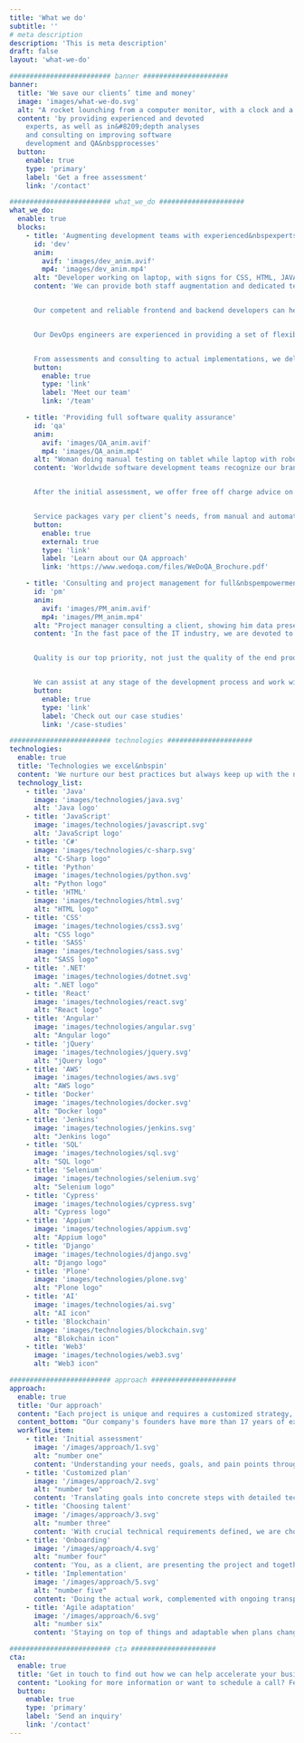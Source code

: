 ```yaml
---
title: 'What we do'
subtitle: ''
# meta description
description: 'This is meta description'
draft: false
layout: 'what-we-do'

######################### banner #####################
banner:
  title: 'We save our clients’ time and money'
  image: 'images/what-we-do.svg'
  alt: "A rocket lounching from a computer monitor, with a clock and a calendar on the wall."
  content: 'by providing experienced and devoted
    experts, as well as in&#8209;depth analyses
    and consulting on improving software
    development and QA&nbspprocesses'
  button:
    enable: true
    type: 'primary'
    label: 'Get a free assessment'
    link: '/contact'

######################### what_we_do #####################
what_we_do:
  enable: true
  blocks:
    - title: 'Augmenting development teams with experienced&nbspexperts'
      id: 'dev'
      anim:
        avif: 'images/dev_anim.avif'
        mp4: 'images/dev_anim.mp4'
      alt: "Developer working on laptop, with signs for CSS, HTML, JAVA and JS around him."
      content: 'We can provide both staff augmentation and dedicated teams, depending on your&nbspneeds.


      Our competent and reliable frontend and backend developers can help your ideas come to life and create top quality web&nbspsolutions.


      Our DevOps engineers are experienced in providing a set of flexible services designed to enable you to build and deliver products faster and more&nbspreliably.


      From assessments and consulting to actual implementations, we deliver the most powerful development&nbspsolutions.'
      button:
        enable: true
        type: 'link'
        label: 'Meet our team'
        link: '/team'

    - title: 'Providing full software quality assurance'
      id: 'qa'
      anim:
        avif: 'images/QA_anim.avif'
        mp4: 'images/QA_anim.mp4'
      alt: "Woman doing manual testing on tablet while laptop with robot hand with magnifying glass is doing automation testing, finding a bug in the code."
      content: 'Worldwide software development teams recognize our brand, [WeDoQA](https://www.wedoqa.com), as a reputable international supplier of QA services. Our experience with a variety of technologies guarantees that you have access to the finest options for any type of&nbspproject.


      After the initial assessment, we offer free off charge advice on the best way to incorporate QA into your development process. With our dedication to clear communication, we know the questions to ask to hit the ground&nbsprunning.


      Service packages vary per client’s needs, from manual and automated quality assurance, QA lead, project consulting to full project&nbspmanagement.'
      button:
        enable: true
        external: true
        type: 'link'
        label: 'Learn about our QA approach'
        link: 'https://www.wedoqa.com/files/WeDoQA_Brochure.pdf'

    - title: 'Consulting and project management for full&nbspempowerment'
      id: 'pm'
      anim:
        avif: 'images/PM_anim.avif'
        mp4: 'images/PM_anim.mp4'
      alt: "Project manager consulting a client, showing him data presented through graphs and charts."
      content: 'In the fast pace of the IT industry, we are devoted to helping our clients use their resources as efficiently as&nbsppossible.


      Quality is our top priority, not just the quality of the end product but also the quality of the entire process and collaboration. We are passionate about making your ideas come to life while taking the business side of the project into account&nbsptoo.


      We can assist at any stage of the development process and work with your team within any type of project management methodology including Agile, Scrum, Kanban, and&nbsptraditional.'
      button:
        enable: true
        type: 'link'
        label: 'Check out our case studies'
        link: '/case-studies'

######################### technologies #####################
technologies:
  enable: true
  title: 'Technologies we excel&nbspin'
  content: 'We nurture our best practices but always keep up with the newest&nbsptechnologies.'
  technology_list:
    - title: 'Java'
      image: 'images/technologies/java.svg'
      alt: 'Java logo'
    - title: 'JavaScript'
      image: 'images/technologies/javascript.svg'
      alt: 'JavaScript logo'
    - title: 'C#'
      image: 'images/technologies/c-sharp.svg'
      alt: "C-Sharp logo"
    - title: 'Python'
      image: 'images/technologies/python.svg'
      alt: "Python logo"
    - title: 'HTML'
      image: 'images/technologies/html.svg'
      alt: "HTML logo"
    - title: 'CSS'
      image: 'images/technologies/css3.svg'
      alt: "CSS logo"
    - title: 'SASS'
      image: 'images/technologies/sass.svg'
      alt: "SASS logo"
    - title: '.NET'
      image: 'images/technologies/dotnet.svg'
      alt: ".NET logo"
    - title: 'React'
      image: 'images/technologies/react.svg'
      alt: "React logo"
    - title: 'Angular'
      image: 'images/technologies/angular.svg'
      alt: "Angular logo"
    - title: 'jQuery'
      image: 'images/technologies/jquery.svg'
      alt: "jQuery logo"
    - title: 'AWS'
      image: 'images/technologies/aws.svg'
      alt: "AWS logo"
    - title: 'Docker'
      image: 'images/technologies/docker.svg'
      alt: "Docker logo"
    - title: 'Jenkins'
      image: 'images/technologies/jenkins.svg'
      alt: "Jenkins logo"
    - title: 'SQL'
      image: 'images/technologies/sql.svg'
      alt: "SQL logo"
    - title: 'Selenium'
      image: 'images/technologies/selenium.svg'
      alt: "Selenium logo"
    - title: 'Cypress'
      image: 'images/technologies/cypress.svg'
      alt: "Cypress logo"
    - title: 'Appium'
      image: 'images/technologies/appium.svg'
      alt: "Appium logo"
    - title: 'Django'
      image: 'images/technologies/django.svg'
      alt: "Django logo"
    - title: 'Plone'
      image: 'images/technologies/plone.svg'
      alt: "Plone logo"
    - title: 'AI'
      image: 'images/technologies/ai.svg'
      alt: "AI icon"
    - title: 'Blockchain'
      image: 'images/technologies/blockchain.svg'
      alt: "Blokchain icon"
    - title: 'Web3'
      image: 'images/technologies/web3.svg'
      alt: "Web3 icon"

######################### approach #####################
approach:
  enable: true
  title: 'Our approach'
  content: "Each project is unique and requires a customized strategy, but what guides us through every communication and relationship is our in&#8209;depth domain experience, thoroughness in everything we do, transparency, and taking the human aspect into account. These are just a few of the [values](/our-story#values) we uphold and live by every&nbspday."
  content_bottom: "Our company's founders have more than 17 years of experience in each stage of the development and testing processes and are proficient in the procedures themselves. They are the ones who go through all the motions of an initial meeting, assessment, planning, and choosing the perfect team for&nbspou."
  workflow_item:
    - title: 'Initial assessment'
      image: '/images/approach/1.svg'
      alt: "number one"
      content: 'Understanding your needs, goals, and pain points through a detailed interview and in&#8209;depth&nbspresearch'
    - title: 'Customized plan'
      image: '/images/approach/2.svg'
      alt: "number two"
      content: 'Translating goals into concrete steps with detailed technical specifications, based on our&nbspexpertise'
    - title: 'Choosing talent'
      image: '/images/approach/3.svg'
      alt: "number three"
      content: 'With crucial technical requirements defined, we are choosing the most suitable talent for your&nbspproject'
    - title: 'Onboarding'
      image: '/images/approach/4.svg'
      alt: "number four"
      content: 'You, as a client, are presenting the project and together we are defining the specific tasks that will be&nbspperformed'
    - title: 'Implementation'
      image: '/images/approach/5.svg'
      alt: "number five"
      content: 'Doing the actual work, complemented with ongoing transparent communication and regular&nbspreporting'
    - title: 'Agile adaptation'
      image: '/images/approach/6.svg'
      alt: "number six"
      content: 'Staying on top of things and adaptable when plans change, whether it is about the requirements or the team&nbspstructure'

######################### cta #####################
cta:
  enable: true
  title: 'Get in touch to find out how we can help accelerate your business&nbspgrowth'
  content: "Looking for more information or want to schedule a call? Feel free to contact us, and we will follow up with you as soon as&nbsppossible."
  button:
    enable: true
    type: 'primary'
    label: 'Send an inquiry'
    link: '/contact'
---
```

